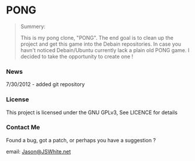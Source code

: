 # PONG

> Summery:
>
> This is my pong clone, "PONG". The end goal is to clean up the project and get
> this game into the Debain repositories. In case you havn't noticed 
> Debain/Ubuntu currently lack a plain old PONG game. I decided to take the
> opportunity to create one !

### News

7/30/2012 - added git repository

### License

This project is licensed under the GNU GPLv3, See LICENCE for details

### Contact Me
Found a bug, got a patch, or perhaps you have a suggestion ?

email: Jason@JSWhite.net
